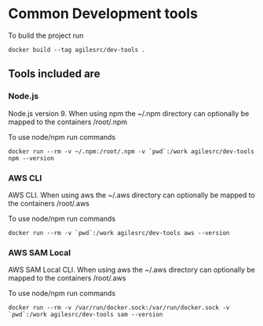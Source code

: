 # Common Development tools

To build the project run

```
docker build --tag agilesrc/dev-tools .
```

## Tools included are

### Node.js

Node.js version 9. When using npm the ~/.npm directory can optionally be mapped to the containers /root/.npm

To use node/npm run commands 
```
docker run --rm -v ~/.npm:/root/.npm -v `pwd`:/work agilesrc/dev-tools npm --version
```


### AWS CLI

AWS CLI. When using aws the ~/.aws directory can optionally be mapped to the containers /root/.aws

To use node/npm run commands 
```
docker run --rm -v `pwd`:/work agilesrc/dev-tools aws --version
```

### AWS SAM Local

AWS SAM Local CLI. When using aws the ~/.aws directory can optionally be mapped to the containers /root/.aws

To use node/npm run commands 
```
docker run --rm -v /var/run/docker.sock:/var/run/docker.sock -v `pwd`:/work agilesrc/dev-tools sam --version
```

